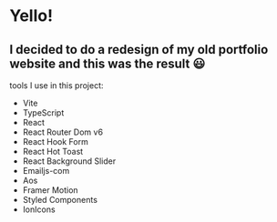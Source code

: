 # Yello!

## I decided to do a redesign of my old portfolio website and this was the result 😃

tools I use in this project:

 - Vite
 - TypeScript
 - React
 - React Router Dom v6 
 - React Hook Form
 - React Hot Toast
 - React Background Slider
 - Emailjs-com
 - Aos
 - Framer Motion
 - Styled Components
 - IonIcons
